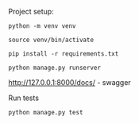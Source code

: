 Project setup:

`python -m venv venv`

`source venv/bin/activate`

`pip install -r requirements.txt`

`python manage.py runserver`


http://127.0.0.1:8000/docs/ - swagger

Run tests

`python manage.py test`

